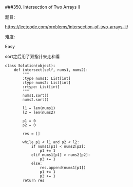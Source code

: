 ###350. Intersection of Two Arrays II

题目:

<https://leetcode.com/problems/intersection-of-two-arrays-ii/>


难度:

Easy


sort之后用了双指针来走和看


```
class Solution(object):
    def intersect(self, nums1, nums2):
        """
        :type nums1: List[int]
        :type nums2: List[int]
        :rtype: List[int]
        """
        nums1.sort()
        nums2.sort()
        
        l1 = len(nums1)
        l2 = len(nums2)
        
        p1 = 0
        p2 = 0
        
        res = []
        
        while p1 < l1 and p2 < l2:
            if nums1[p1] < nums2[p2]:
                p1 += 1
            elif nums1[p1] > nums2[p2]:
                p2 += 1
            else:
                res.append(nums1[p1])
                p1 += 1
                p2 += 1
        return res
```
        